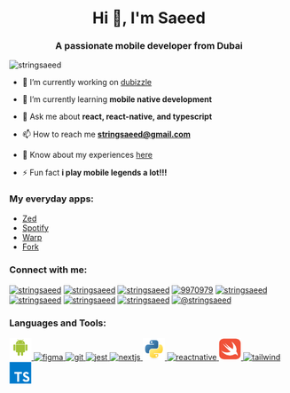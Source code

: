 <h1 align="center">Hi 👋, I'm Saeed</h1>
<h3 align="center">A passionate mobile developer from Dubai</h3>

<p align="left"> <img src="https://komarev.com/ghpvc/?username=stringsaeed&label=Profile%20views&color=0e75b6&style=flat" alt="stringsaeed" /> </p>

- 🔭 I’m currently working on [dubizzle](https://dubai.dubizzle.com/)

- 🌱 I’m currently learning **mobile native development**

- 💬 Ask me about **react, react-native, and typescript**

- 📫 How to reach me **stringsaeed@gmail.com**

- 📄 Know about my experiences [here](https://stringsaeed.notion.site/Muhammed-Saeed-95581da1f0794e65b07e06a71a8c6ace)

- ⚡ Fun fact **i play mobile legends a lot!!!**


<h3>My everyday apps:</h3>

- [Zed](https://zed.dev/)
- [Spotify](https://open.spotify.com/user/22fqgfawfcjnp7irxkt2ozefi)
- [Warp](https://www.warp.dev/)
- [Fork](https://git-fork.com/)

<h3 align="left">Connect with me:</h3>
<p align="left">
<a href="https://dev.to/stringsaeed" target="blank"><img align="center" src="https://raw.githubusercontent.com/rahuldkjain/github-profile-readme-generator/master/src/images/icons/Social/devto.svg" alt="stringsaeed" height="30" width="40" /></a>
<a href="https://twitter.com/stringsaeed" target="blank"><img align="center" src="https://raw.githubusercontent.com/rahuldkjain/github-profile-readme-generator/master/src/images/icons/Social/twitter.svg" alt="stringsaeed" height="30" width="40" /></a>
<a href="https://linkedin.com/in/stringsaeed" target="blank"><img align="center" src="https://raw.githubusercontent.com/rahuldkjain/github-profile-readme-generator/master/src/images/icons/Social/linked-in-alt.svg" alt="stringsaeed" height="30" width="40" /></a>
<a href="https://stackoverflow.com/users/9970979" target="blank"><img align="center" src="https://raw.githubusercontent.com/rahuldkjain/github-profile-readme-generator/master/src/images/icons/Social/stack-overflow.svg" alt="9970979" height="30" width="40" /></a>
<a href="https://codesandbox.com/stringsaeed" target="blank"><img align="center" src="https://raw.githubusercontent.com/rahuldkjain/github-profile-readme-generator/master/src/images/icons/Social/codesandbox.svg" alt="stringsaeed" height="30" width="40" /></a>
<a href="https://kaggle.com/stringsaeed" target="blank"><img align="center" src="https://raw.githubusercontent.com/rahuldkjain/github-profile-readme-generator/master/src/images/icons/Social/kaggle.svg" alt="stringsaeed" height="30" width="40" /></a>
<a href="https://fb.com/stringsaeed" target="blank"><img align="center" src="https://raw.githubusercontent.com/rahuldkjain/github-profile-readme-generator/master/src/images/icons/Social/facebook.svg" alt="stringsaeed" height="30" width="40" /></a>
<a href="https://instagram.com/stringsaeed" target="blank"><img align="center" src="https://raw.githubusercontent.com/rahuldkjain/github-profile-readme-generator/master/src/images/icons/Social/instagram.svg" alt="stringsaeed" height="30" width="40" /></a>
<a href="https://medium.com/@stringsaeed" target="blank"><img align="center" src="https://raw.githubusercontent.com/rahuldkjain/github-profile-readme-generator/master/src/images/icons/Social/medium.svg" alt="@stringsaeed" height="30" width="40" /></a>
</p>

<h3 align="left">Languages and Tools:</h3>
<p align="left"> <a href="https://developer.android.com" target="_blank" rel="noreferrer"> <img src="https://raw.githubusercontent.com/devicons/devicon/master/icons/android/android-original-wordmark.svg" alt="android" width="40" height="40"/> </a> <a href="https://www.figma.com/" target="_blank" rel="noreferrer"> <img src="https://www.vectorlogo.zone/logos/figma/figma-icon.svg" alt="figma" width="40" height="40"/> </a> <a href="https://git-scm.com/" target="_blank" rel="noreferrer"> <img src="https://www.vectorlogo.zone/logos/git-scm/git-scm-icon.svg" alt="git" width="40" height="40"/> </a> <a href="https://jestjs.io" target="_blank" rel="noreferrer"> <img src="https://www.vectorlogo.zone/logos/jestjsio/jestjsio-icon.svg" alt="jest" width="40" height="40"/> </a> <a href="https://nextjs.org/" target="_blank" rel="noreferrer"> <img src="https://cdn.worldvectorlogo.com/logos/nextjs-2.svg" alt="nextjs" width="40" height="40"/> </a> <a href="https://www.python.org" target="_blank" rel="noreferrer"> <img src="https://raw.githubusercontent.com/devicons/devicon/master/icons/python/python-original.svg" alt="python" width="40" height="40"/> </a> <a href="https://reactnative.dev/" target="_blank" rel="noreferrer"> <img src="https://reactnative.dev/img/header_logo.svg" alt="reactnative" width="40" height="40"/> </a> <a href="https://developer.apple.com/swift/" target="_blank" rel="noreferrer"> <img src="https://raw.githubusercontent.com/devicons/devicon/master/icons/swift/swift-original.svg" alt="swift" width="40" height="40"/> </a> <a href="https://tailwindcss.com/" target="_blank" rel="noreferrer"> <img src="https://www.vectorlogo.zone/logos/tailwindcss/tailwindcss-icon.svg" alt="tailwind" width="40" height="40"/> </a> <a href="https://www.typescriptlang.org/" target="_blank" rel="noreferrer"> <img src="https://raw.githubusercontent.com/devicons/devicon/master/icons/typescript/typescript-original.svg" alt="typescript" width="40" height="40"/> </a> </p>
